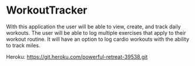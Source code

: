 # WorkoutTracker
With this application the user will be able to view, create, and track daily workouts. The user will be able to log multiple exercises that apply to their workout routine. It will have an option to log cardio workouts with the ability to track miles.

Heroku: https://git.heroku.com/powerful-retreat-39538.git
